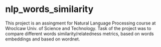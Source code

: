 # nlp_words_similarity

This project is an assingment for Natural Language Processing course at Wroclcaw Univ. of Science and Technology.
Task of the project was to compare different words similarity/relatedness metrics, based on words embeddings and based on wordnet.